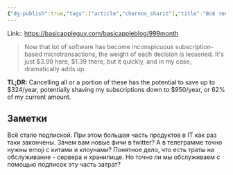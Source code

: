 ```yaml
---
{"dg-publish":true,"tags":["article","chernov_sharit"],"title":"Всё теперь подписка","date":"2022-07-25T20:01:03+03:00","modified_at":"2022-07-29T16:38:25+03:00","permalink":"/articles/202207250801/","dgPassFrontmatter":true}
---
```



Link:: https://basicappleguy.com/basicappleblog/999month

> Now that lot of software has become inconspicuous subscription-based microtransactions, the weight of each decision is lessened. It's just $3.99 here, $1.39 there, but it quickly, and in my case, dramatically adds up.

**TL;DR:** Cancelling all or a portion of these has the potential to save up to $324/year, potentially shaving my subscriptions down to $950/year, or 62% of my current amount.

## Заметки

Всё стало подпиской. При этом большая часть продуктов в IT как раз таки закончены. Зачем вам новые фичи в twitter? А в телеграмме точно нужны emoji с китами и клоунами? Понятное дело, что есть траты на обслуживание - сервера и хранилище. Но точно ли мы обслуживаем с помощью подписок эту часть затрат?
